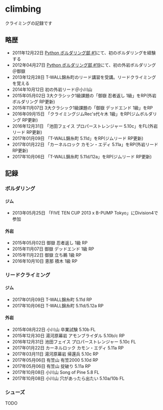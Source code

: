 # climbing

クライミングの記録です

## 略歴

* 2011年12月22日 [Python ボルダリング部 #1](https://kabepy.connpass.com/event/177/)にて、初のボルダリングを経験する
* 2012年04月27日  [Python ボルダリング部 #19](https://kabepy.connpass.com/event/2070/)にて、初の外岩ボルダリング＠御嶽
* 2013年12月28日 T-WALL錦糸町のリード講習を受講。リードクライミングを覚える
* 2014年10月12日 初の外岩リード＠小川山
* 2015年05月02日 3大クラシック1級課題の「御嶽 忍者返し 1級」をRP(外岩ボルダリング RP更新)
* 2015年11月07日 3大クラシック1級課題の「御嶽 デッドエンド 1級」をRP
* 2016年09月15日 「クライミングジムRec's代々木 1級」をRP(ジムボルダリング RP更新)
* 2016年12月31日 「池田フェイス プロパーストレンジャー 5.10c」をFL(外岩リード RP更新)
* 2017年01月09日 「T-WALL錦糸町 5.11d」をRP(ジムリード RP更新)
* 2017年01月22日 「カーネルロック カモン・エディ 5.11a」をRP(外岩リード RP更新)
* 2017年10月06日 「T-WALL錦糸町 5.11d/12a」をRP(ジムリード RP更新)

## 記録

### ボルダリング

#### ジム

* 2013年05月25日 「FIVE TEN CUP 2013 x B-PUMP Tokyo」にDivision4で参加

#### 外岩

* 2015年05月02日 御嶽 忍者返し 1級 RP
* 2015年11月07日 御嶽 デッドエンド 1級 RP
* 2015年11月22日 御嶽 立ち鵜 1級 RP
* 2016年10月10日 恵那 積木 1級 RP

### リードクライミング

#### ジム

* 2017年01月09日 T-WALL錦糸町 5.11d RP
* 2017年10月06日 T-WALL錦糸町 5.11d/5.12a RP

#### 外岩

* 2015年08月22日 小川山 卒業試験 5.10b FL
* 2015年12月30日 湯河原幕岩 アモンブライダル 5.10b/c RP
* 2016年12月31日 池田フェイス プロパーストレンジャー 5.10c FL
* 2017年01月22日 カーネルロック カモン・エディ 5.11a RP
* 2017年03月11日 湯河原幕岩 帰還兵 5.10c RP
* 2017年05月06日 有笠山 有笠2000 5.10d RP
* 2017年05月06日 有笠山 掟破り 5.11a RP
* 2017年10月08日 小川山 Song of Pine 5.8 FL
* 2017年10月08日 小川山 穴があったら出たい 5.10a/10b FL

### シューズ

TODO
